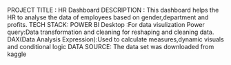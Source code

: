 PROJECT TITLE :
HR Dashboard
DESCRIPTION :
This dashboard helps the HR to analyse the data of employees based on gender,department and profits.
TECH STACK:
POWER BI Desktop :For data visulization
Power query:Data transformation and cleaning for reshaping and cleaning data.
DAX(Data Analysis Expression):Used to calculate measures,dynamic visuals and conditional logic
DATA SOURCE:
The data set was downloaded from kaggle
